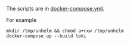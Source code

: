 The scripts are in [docker-compose.yml](./docker-compose.yml).

For example

```
mkdir /tmp/unhelm && chmod a+rxw /tmp/unhelm
docker-compose up --build loki
```
